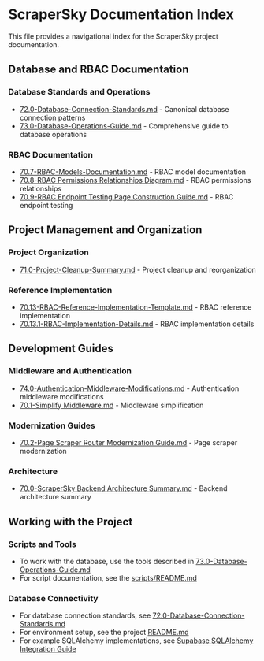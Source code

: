 # ScraperSky Documentation Index

This file provides a navigational index for the ScraperSky project documentation.

## Database and RBAC Documentation

### Database Standards and Operations

- [72.0-Database-Connection-Standards.md](./72.0-Database-Connection-Standards.md) - Canonical database connection patterns
- [73.0-Database-Operations-Guide.md](./73.0-Database-Operations-Guide.md) - Comprehensive guide to database operations

### RBAC Documentation

- [70.7-RBAC-Models-Documentation.md](./70.7-RBAC-Models-Documentation.md) - RBAC model documentation
- [70.8-RBAC Permissions Relationships Diagram.md](./70.8-RBAC%20Permissions%20Relationships%20Diagram.md) - RBAC permissions relationships
- [70.9-RBAC Endpoint Testing Page Construction Guide.md](./70.9-RBAC%20Endpoint%20Testing%20Page%20Construction%20Guide.md) - RBAC endpoint testing

## Project Management and Organization

### Project Organization

- [71.0-Project-Cleanup-Summary.md](./71.0-Project-Cleanup-Summary.md) - Project cleanup and reorganization

### Reference Implementation

- [70.13-RBAC-Reference-Implementation-Template.md](./70.13-RBAC-Reference-Implementation-Template.md) - RBAC reference implementation
- [70.13.1-RBAC-Implementation-Details.md](./70.13.1-RBAC-Implementation-Details.md) - RBAC implementation details

## Development Guides

### Middleware and Authentication

- [74.0-Authentication-Middleware-Modifications.md](./74.0-Authentication-Middleware-Modifications.md) - Authentication middleware modifications
- [70.1-Simplify Middleware.md](./70.1-Simplify%20Middleware.md) - Middleware simplification

### Modernization Guides

- [70.2-Page Scraper Router Modernization Guide.md](./70.2-Page%20Scraper%20Router%20Modernization%20Guide.md) - Page scraper modernization

### Architecture

- [70.0-ScraperSky Backend Architecture Summary.md](./70.0-ScraperSky%20Backend%20Architecture%20Summary.md) - Backend architecture summary

## Working with the Project

### Scripts and Tools

- To work with the database, use the tools described in [73.0-Database-Operations-Guide.md](./73.0-Database-Operations-Guide.md)
- For script documentation, see the [scripts/README.md](../scripts/README.md)

### Database Connectivity

- For database connection standards, see [72.0-Database-Connection-Standards.md](./72.0-Database-Connection-Standards.md)
- For environment setup, see the project [README.md](../README.md)
- For example SQLAlchemy implementations, see [Supabase SQLAlchemy Integration Guide](../examples/SUPABASE_SQLALCHEMY_INTEGRATION_GUIDE.md)
